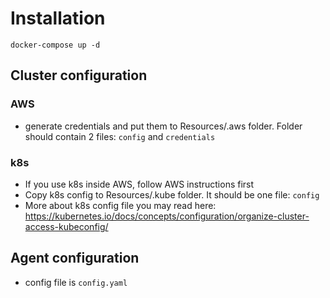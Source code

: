 # Installation

```commandline
docker-compose up -d
```

## Cluster configuration

### AWS
 - generate credentials and put them to Resources/.aws folder. Folder should contain 2 files: `config` and `credentials`

### k8s
 - If you use k8s inside AWS, follow AWS instructions first
 - Copy k8s config to Resources/.kube folder. It should be one file: `config`
 - More about k8s config file you may read here: https://kubernetes.io/docs/concepts/configuration/organize-cluster-access-kubeconfig/

## Agent configuration
 - config file is `config.yaml`
